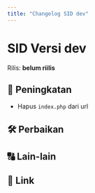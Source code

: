 ```yaml
---
title: "Changelog SID dev"
---
```


# SID Versi dev

Rilis: __belum riilis__

## :rocket: Peningkatan
- Hapus `index.php` dari url

## :hammer_and_wrench: Perbaikan

## :capital_abcd: Lain-lain

## :link: Link

